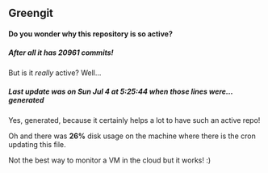 ## Greengit

#### Do you wonder why this repository is so active?

##### After all it has 20961 commits!

But is it *really* active? Well...

##### Last update was on Sun Jul 4 at 5:25:44 when those lines were... generated

Yes, generated, because it certainly helps a lot to have such an active repo!

Oh and there was **26%** disk usage on the machine
where there is the cron updating this file.

Not the best way to monitor a VM in the cloud but it works! :)
